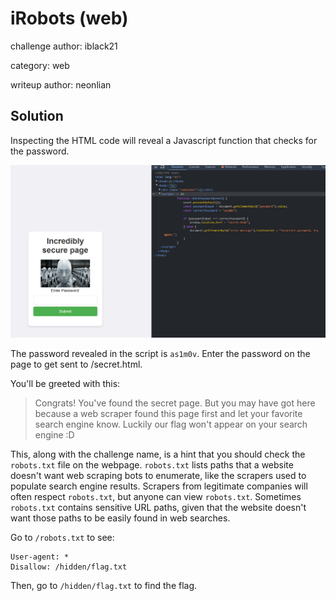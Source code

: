 # iRobots (web)

challenge author: iblack21

category: web

writeup author: neonlian

## Solution

Inspecting the HTML code will reveal a Javascript function that checks for the password.

![alt text](image.png)

The password revealed in the script is `as1m0v`. Enter the password on the page to get sent to /secret.html.

You'll be greeted with this:

> Congrats! You've found the secret page. But you may have got here because a web scraper found this page first and let your favorite search engine know. Luckily our flag won't appear on your search engine :D

This, along with the challenge name, is a hint that you should check the `robots.txt` file on the webpage. `robots.txt` lists paths that a website doesn't want web scraping bots to enumerate, like the scrapers used to populate search engine results. Scrapers from legitimate
companies will often respect `robots.txt`, but anyone can view `robots.txt`. Sometimes `robots.txt` contains sensitive URL paths, given
that the website doesn't want those paths to be easily found in web searches.

Go to `/robots.txt` to see:
```
User-agent: *
Disallow: /hidden/flag.txt
```

Then, go to `/hidden/flag.txt` to find the flag.